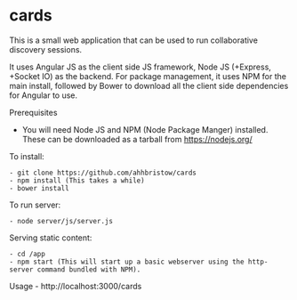 # cards

This is a small web application that can be used to run collaborative discovery sessions.

It uses Angular JS as the client side JS framework, Node JS (+Express, +Socket IO) as the backend.  For package
management, it uses NPM for the main install, followed by Bower to download all the client side dependencies for
Angular to use.

Prerequisites
- You will need Node JS and NPM (Node Package Manger) installed. 
  These can be downloaded as a tarball from https://nodejs.org/

To install:

	- git clone https://github.com/ahhbristow/cards
	- npm install (This takes a while)
	- bower install

To run server:

	- node server/js/server.js

Serving static content:

	- cd /app
	- npm start (This will start up a basic webserver using the http-server command bundled with NPM).

Usage
	- http://localhost:3000/cards

